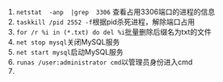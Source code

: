 1. `netstat  -anp  |grep  3306` 查看占用3306端口的进程的信息
2. `taskkill /pid 2552 -f`根据pid杀死进程，解除端口占用
3. `for /r %i in (*.txt) do del %i`批量删除后缀名为txt的文件
4. `net stop mysql`关闭MySQL服务
5. `net start mysql`启动MySQL服务
6. `runas /user:administrator cmd`以管理员身份进入cmd
7. 

